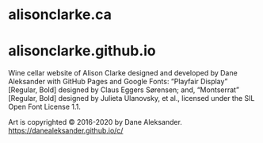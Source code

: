 # alisonclarke.ca
# alisonclarke.github.io
Wine cellar website of Alison Clarke designed and developed by Dane Aleksander with GitHub Pages and Google Fonts: “Playfair Display” [Regular, Bold] designed by Claus Eggers Sørensen; and, “Montserrat” [Regular, Bold] designed by Julieta Ulanovsky, et al., licensed under the SIL Open Font License 1.1.

Art is copyrighted © 2016-2020 by Dane Aleksander. https://danealeksander.github.io/c/
